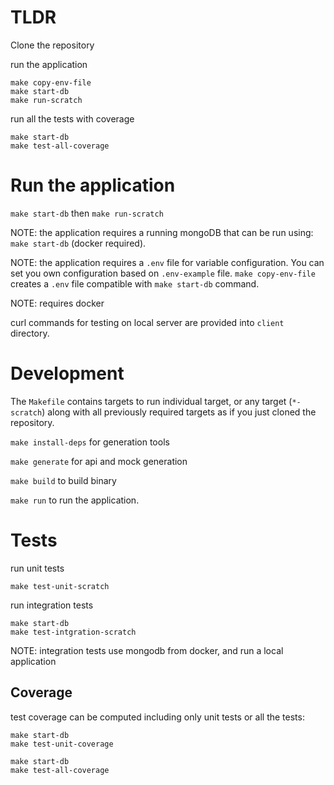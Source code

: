 # TLDR
Clone the repository

run the application
```
make copy-env-file
make start-db
make run-scratch
```

run all the tests with coverage
```
make start-db
make test-all-coverage
```


# Run the application

`make start-db` then `make run-scratch`


NOTE: the application requires a running mongoDB that can be run using: `make start-db` (docker required).

NOTE: the application requires a `.env` file for variable configuration. You can set you own configuration based on `.env-example` file. `make copy-env-file` creates a `.env` file compatible with `make start-db` command.

NOTE: requires docker

curl commands for testing on local server are provided into `client` directory.

# Development
The `Makefile` contains targets to run individual target, or any target (`*-scratch`) along with all previously required targets as if you just cloned the repository.

`make install-deps` for generation tools

`make generate` for api and mock generation

`make build` to build binary

`make run` to run the application. 


# Tests
run unit tests
```
make test-unit-scratch
```

run integration tests
```
make start-db
make test-intgration-scratch
```

NOTE: integration tests use mongodb from docker, and run a local application

## Coverage
test coverage can be computed including only unit tests or all the tests:

```
make start-db
make test-unit-coverage
```

```
make start-db
make test-all-coverage
```